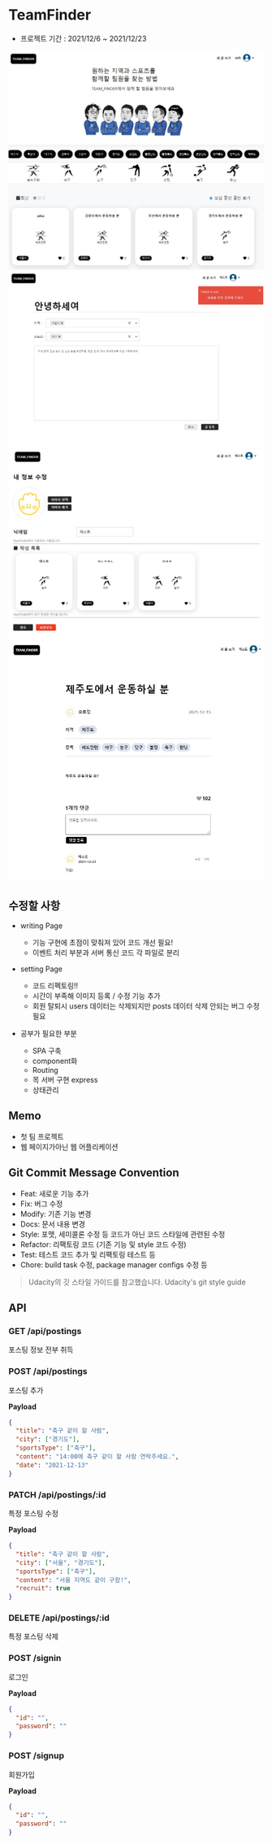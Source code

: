# TeamFinder

- 프로젝트 기간 : 2021/12/6 ~ 2021/12/23

<img src="./readmeImg/main.jpg">

<img src="./readmeImg/writing.jpg">

<img src="./readmeImg/setting.jpg">

<img src="./readmeImg/detail.jpg">

## 수정할 사항

- writing Page
  - 기능 구현에 초점이 맞춰져 있어 코드 개선 필요!
  - 이벤트 처리 부분과 서버 통신 코드 각 파일로 분리
- setting Page

  - 코드 리펙토링!!
  - 시간이 부족해 이미지 등록 / 수정 기능 추가
  - 회원 탈퇴시 users 데이터는 삭제되지만 posts 데이터 삭제 안되는 버그 수정 필요

- 공부가 필요한 부분
  - SPA 구축
  - component화
  - Routing
  - 목 서버 구현 express
  - 상태관리

## Memo

- 첫 팀 프로젝트
- 웹 페이지가아닌 웹 어플리케이션

## Git Commit Message Convention

- Feat: 새로운 기능 추가
- Fix: 버그 수정
- Modify: 기존 기능 변경
- Docs: 문서 내용 변경
- Style: 포맷, 세미콜론 수정 등 코드가 아닌 코드 스타일에 관련된 수정
- Refactor: 리팩토링 코드 (기존 기능 및 style 코드 수정)
- Test: 테스트 코드 추가 및 리팩토링 테스트 등
- Chore: build task 수정, package manager configs 수정 등

> Udacity의 깃 스타일 가이드를 참고했습니다. Udacity's git style guide

## API

### GET /api/postings

포스팅 정보 전부 취득

### POST /api/postings

포스팅 추가

**Payload**

```json
{
  "title": "축구 같이 할 사람",
  "city": ["경기도"],
  "sportsType": ["축구"],
  "content": "14:00에 축구 같이 할 사람 연락주세요.",
  "date": "2021-12-13"
}
```

### PATCH /api/postings/:id

특정 포스팅 수정

**Payload**

```json
{
  "title": "축구 같이 할 사람",
  "city": ["서울", "경기도"],
  "sportsType": ["축구"],
  "content": "서울 지역도 같이 구함!",
  "recruit": true
}
```

### DELETE /api/postings/:id

특정 포스팅 삭제

### POST /signin

로그인

**Payload**

```json
{
  "id": "",
  "password": ""
}
```

### POST /signup

회원가입

**Payload**

```json
{
  "id": "",
  "password": ""
}
```
